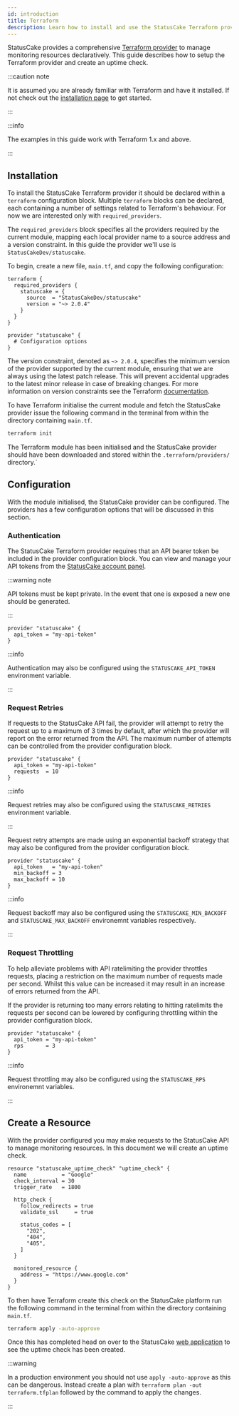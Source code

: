 ```yaml
---
id: introduction
title: Terraform
description: Learn how to install and use the StatusCake Terraform provider
---
```


StatusCake provides a comprehensive [Terraform
provider](https://registry.terraform.io/providers/StatusCakeDev/statuscake/latest/docs)
to manage monitoring resources declaratively. This guide describes how to setup
the Terraform provider and create an uptime check.

:::caution note

It is assumed you are already familiar with Terraform and have it installed. If
not check out the [installation page](https://www.terraform.io/downloads) to get
started.

:::

:::info

The examples in this guide work with Terraform 1.x and above.

:::

## Installation

To install the StatusCake Terraform provider it should be declared within a
`terraform` configuration block. Multiple `terraform` blocks can be declared,
each containing a number of settings related to Terraform's behaviour. For now
we are interested only with `required_providers`.

The `required_providers` block specifies all the providers required by the
current module, mapping each local provider name to a source address and a
version constraint. In this guide the provider we'll use is
`StatusCakeDev/statuscake`.

To begin, create a new file, `main.tf`, and copy the following configuration:

```hcl title=main.tf showLineNumbers
terraform {
  required_providers {
    statuscake = {
      source  = "StatusCakeDev/statuscake"
      version = "~> 2.0.4"
    }
  }
}

provider "statuscake" {
  # Configuration options
}
```

The version constraint, denoted as `~> 2.0.4`, specifies the minimum version of
the provider supported by the current module, ensuring that we are always using
the latest patch release. This will prevent accidental upgrades to the latest
minor release in case of breaking changes. For more information on version
constraints see the Terraform
[documentation](https://www.terraform.io/language/providers/requirements#version-constraints).

To have Terraform initialise the current module and fetch the StatusCake
provider issue the following command in the terminal from within the directory
containing `main.tf`.

```bash title="Initialise Terraform"
terraform init
```

The Terraform module has been initialised and the StatusCake provider should
have been downloaded and stored within the `.terraform/providers/` directory.`

## Configuration

With the module initialised, the StatusCake provider can be configured. The
providers has a few configuration options that will be discussed in this
section.

### Authentication

The StatusCake Terraform provider requires that an API bearer token be included
in the provider configuration block. You can view and manage your API tokens
from the [StatusCake account panel](https://app.statuscake.com/User.php).

:::warning note

API tokens must be kept private. In the event that one is exposed a new one
should be generated.

:::

```hcl title=main.tf showLineNumbers
provider "statuscake" {
  api_token = "my-api-token"
}
```

:::info

Authentication may also be configured using the `STATUSCAKE_API_TOKEN`
environment variable.

:::

### Request Retries

If requests to the StatusCake API fail, the provider will attempt to retry the
request up to a maximum of 3 times by default, after which the provider will
report on the error returned from the API. The maximum number of attempts can be
controlled from the provider configuration block.

```hcl title=main.tf showLineNumbers {3}
provider "statuscake" {
  api_token = "my-api-token"
  requests  = 10
}
```

:::info

Request retries may also be configured using the `STATUSCAKE_RETRIES`
environment variable.

:::

Request retry attempts are made using an exponential backoff strategy that may
also be configured from the provider configuration block.

```hcl title=main.tf showLineNumbers {3-4}
provider "statuscake" {
  api_token   = "my-api-token"
  min_backoff = 3
  max_backoff = 10
}
```

:::info

Request backoff may also be configured using the `STATUSCAKE_MIN_BACKOFF` and
`STATUSCAKE_MAX_BACKOFF` environemnt variables respectively.

:::

### Request Throttling

To help alleviate problems with API ratelimiting the provider throttles
requests, placing a restriction on the maximum number of requests made per
second. Whilst this value can be increased it may result in an increase of
errors returned from the API.

If the provider is returning too many errors relating to hitting ratelimits the
requests per second can be lowered by configuring throttling within the provider
configuration block.

```hcl title=main.tf showLineNumbers {3}
provider "statuscake" {
  api_token = "my-api-token"
  rps       = 3
}
```

:::info

Request throttling may also be configured using the `STATUSCAKE_RPS` environemnt
variables.

:::

## Create a Resource

With the provider configured you may make requests to the StatusCake API to
manage monitoring resources. In this document we will create an uptime check.

```hcl title=main.tf showLineNumbers
resource "statuscake_uptime_check" "uptime_check" {
  name           = "Google"
  check_interval = 30
  trigger_rate   = 1800

  http_check {
    follow_redirects = true
    validate_ssl     = true

    status_codes = [
      "202",
      "404",
      "405",
    ]
  }

  monitored_resource {
    address = "https://www.google.com"
  }
}
```

To then have Terraform create this check on the StatusCake platform run the
following command in the terminal from within the directory containing
`main.tf`.

```bash title="Create Resources"
terraform apply -auto-approve
```

Once this has completed head on over to the StatusCake [web
application](https://app.statuscake.com) to see the uptime check has been
created.

:::warning

In a production environment you should not use `apply -auto-approve` as this can
be dangerous. Instead create a plan with `terraform plan -out terraform.tfplan`
followed by the command to apply the changes.

:::
